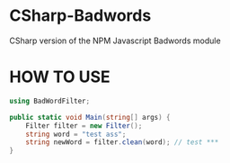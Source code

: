 # CSharp-Badwords
CSharp version of the NPM Javascript Badwords module

# HOW TO USE

```C#
using BadWordFilter;

public static void Main(string[] args) {
    Filter filter = new Filter();
    string word = "test ass";
    string newWord = filter.clean(word); // test ***
}
```
